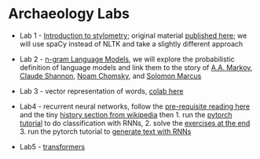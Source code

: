 # Archaeology Labs

- Lab 1 - [Introduction to stylometry](https://github.com/senisioi/archaeology/blob/main/labs/L1.md); original material [published here](https://doi.org/10.46430/phen0078); we will use spaCy instead of NLTK and take a slightly different approach

- Lab 2 - [n-gram Language Models](https://github.com/senisioi/archaeology/blob/main/labs/L2.md), we will explore the probabilistic definition of language models and link them to the story of [A.A. Markov](https://www.americanscientist.org/article/first-links-in-the-markov-chain), [Claude Shannon](https://www.princeton.edu/~wbialek/rome/refs/shannon_51.pdf), [Noam Chomsky](https://chomsky.info/wp-content/uploads/195609-.pdf), and [Solomon Marcus](http://dspace.bcu-iasi.ro/handle/123456789/2760)

- Lab 3 - vector representation of words, [colab here](https://colab.research.google.com/drive/10FDqqXDQMhDZVdrHmclDBk3bSu8uNxne?usp=sharing)

- Lab4 - recurrent neural networks, follow the [pre-requisite reading here](https://colah.github.io/posts/2015-08-Understanding-LSTMs/) and the tiny [history section from wikipedia](https://en.wikipedia.org/wiki/Recurrent_neural_network#History) then 1. run the [pytorch tutorial](https://pytorch.org/tutorials/intermediate/char_rnn_classification_tutorial.html) to do classification with RNNs, 2. solve the [exercises at the end](https://pytorch.org/tutorials/intermediate/char_rnn_classification_tutorial.html#exercises) 3. run the pytorch tutorial to [generate text with RNNs](https://pytorch.org/tutorials/intermediate/char_rnn_generation_tutorial.html) 

- Lab5 - [transformers](https://colab.research.google.com/drive/1B0rS1czKhr5pLZY2Y5Wy6GpGOno28on0?usp=sharing)